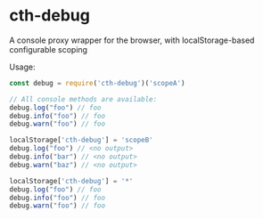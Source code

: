 # cth-debug
A console proxy wrapper for the browser, with localStorage-based configurable scoping

Usage:
``` JavaScript
const debug = require('cth-debug')('scopeA')

// All console methods are available:
debug.log("foo") // foo
debug.info("foo") // foo
debug.warn("foo") // foo

localStorage['cth-debug'] = 'scopeB'
debug.log("foo") // <no output>
debug.info("bar") // <no output>
debug.warn("baz") // <no output>

localStorage['cth-debug'] = '*'
debug.log("foo") // foo
debug.info("foo") // foo
debug.warn("foo") // foo
```
